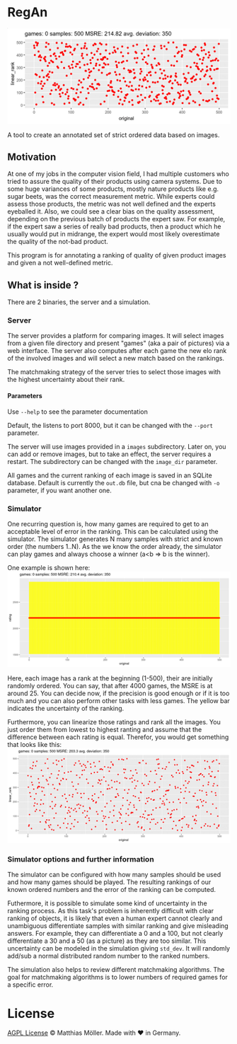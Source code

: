 # RegAn

![banner](/simulation/eval/simulation_banner.gif)

A tool to create an annotated set of strict ordered data based on images.


## Motivation
At one of my jobs in the computer vision field, I had multiple customers who tried to assure the quality of their products using camera systems. Due to some huge variances of some products, mostly nature products like e.g. sugar beets, was the correct measurement metric. While experts could assess those products, the metric was not well defined and the experts eyeballed it. Also, we could see a clear bias on the quality assessment, depending on the previous batch of products the expert saw. For example, if the expert saw a series of really bad products, then a product which he usually would put in midrange, the expert would most likely overestimate the quality of the not-bad product.

This program is for annotating a ranking of quality of given product images and given a not well-defined metric.

## What is inside ?
There are 2 binaries, the server and a simulation.

### Server
The server provides a platform for comparing images. It will select images from a given file directory and present "games" (aka a pair of pictures) via a web interface. The server also computes after each game the new elo rank of the involved images and will select a new match based on the rankings.

The matchmaking strategy of the server tries to select those images with the highest uncertainty about their rank.

#### Parameters
Use `--help` to see the parameter documentation

Default, the listens to port 8000, but it can be changed with the `--port` parameter.

The server will use images provided in a `images` subdirectory. Later on, you can add or remove images, but to take an effect, the server requires a restart. The subdirectory can be changed with the `image_dir` parameter.

All games and the current ranking of each image is saved in an SQLite database. Default is currently the `out.db` file,
but cna be changed with `-o` parameter, if you want another one.


### Simulator
One recurring question is, how many games are required to get to an acceptable level of error in the ranking. This can be calculated using the simulator. The simulator generates N many samples with strict and known order (the numbers 1..N). As the we know the order already, the simulator can play games and always choose a winner (a<b => b is the winner).

One example is shown here:  
![original](/simulation/eval/simulation_original.gif)

Here, each image has a rank at the beginning (1-500), their are initially randomly ordered. You can say, that after 4000 games, the MSRE is at around 25. You can decide now, if the precision is good enough or if it is too much and you
can also perform other tasks with less games. The yellow bar indicates the uncertainty of the ranking.

Furthermore, you can linearize those ratings and rank all the images. You just order them from lowest to highest ranting and assume that the difference between each rating is equal. Therefor, you would get something that looks like this:
![linear](/simulation/eval/simulation_linear.gif)

### Simulator options and further information

The simulator can be configured with how many samples should be used and how many games should be played. The resulting rankings of our known ordered numbers and the error of the ranking can be computed.

Futhermore, it is possible to simulate some kind of uncertainty in the ranking process. As this task's problem is inherently difficult with clear ranking of objects, it is likely that even a human expert cannot clearly and unambiguous differentiate samples with similar ranking and give misleading answers. For example, they can differentiate a 0 and a 100, but not clearly differentiate a 30 and a 50 (as a picture) as they are too similar. This uncertainty can be modeled in the simulation giving `std_dev`. It will randomly add/sub a normal distributed random number to the ranked numbers.

The simulation also helps to review different matchmaking algorithms. The goal for matchmaking algorithms is to lower numbers of required games for a specific error.

# License
[AGPL License](./LICENSE) © Matthias Möller. Made with ❤ in Germany.
